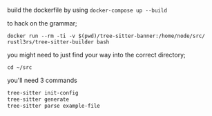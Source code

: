 build the dockerfile by using `docker-compose up --build`


to hack on the grammar;
```
docker run --rm -ti -v $(pwd)/tree-sitter-banner:/home/node/src/ rustl3rs/tree-sitter-builder bash
```

you might need to just find your way into the correct directory;
```
cd ~/src
```

you'll need 3 commands
```bash
tree-sitter init-config
tree-sitter generate
tree-sitter parse example-file
```
